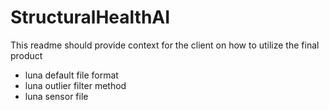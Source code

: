 # StructuralHealthAI
This readme should provide context for the client on how to utilize the final product

- luna default file format
- luna outlier filter method
- luna sensor file
